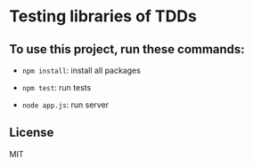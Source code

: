 # Testing libraries of TDDs

## To use this project, run these commands:

-   `npm install`: install all packages

-   `npm test`: run tests

-   `node app.js`: run server

## License

MIT
